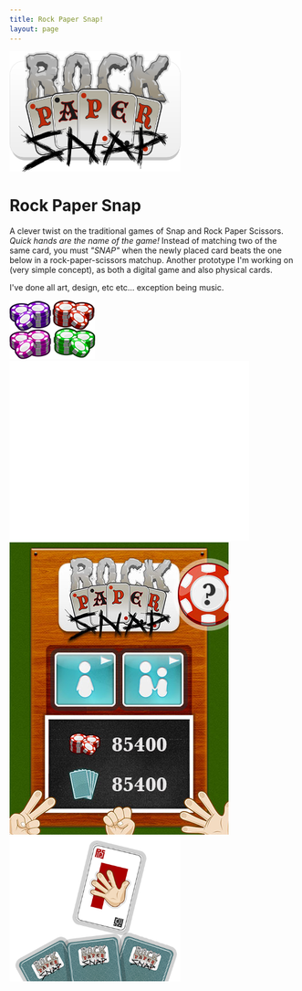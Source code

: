 ```yaml
---
title: Rock Paper Snap!
layout: page
---
```


<img class="centered-block" src="/games/rps/logo.png" width="300px">

# Rock Paper Snap

A clever twist on the traditional games of Snap and Rock Paper Scissors. _Quick hands are the name of the game!_
Instead of matching two of the same card, you must _"SNAP"_ when the newly placed card beats the one below in a rock-paper-scissors matchup. Another prototype I'm working on (very simple concept), as both a digital game and also physical cards.

I've done all art, design, etc etc... exception being music.

<img class="centered-block" src="/games/rps/chips.png">


<div class="js-video [vimeo, widescreen]"><iframe width="420" height="315" src="//www.youtube-nocookie.com/embed/O11lhzdJEr4?rel=0" frameborder="0" allowfullscreen></iframe></div>

<img class="centered-block" src="/games/rps/main-menu.jpg">

<img class="centered-block" src="/games/rps/card-bottom.png" width="300px">
